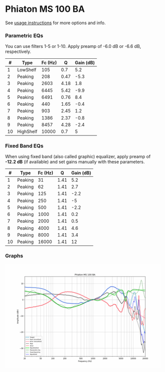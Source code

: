 # Phiaton MS 100 BA
See [usage instructions](https://github.com/jaakkopasanen/AutoEq#usage) for more options and info.

### Parametric EQs
You can use filters 1-5 or 1-10. Apply preamp of -6.0 dB or -6.6 dB, respectively.

|   # | Type      |   Fc (Hz) |    Q |   Gain (dB) |
|-----|-----------|-----------|------|-------------|
|   1 | LowShelf  |       105 | 0.7  |         5.2 |
|   2 | Peaking   |       208 | 0.47 |        -5.3 |
|   3 | Peaking   |      2603 | 4.18 |         1.8 |
|   4 | Peaking   |      6445 | 5.42 |        -9.9 |
|   5 | Peaking   |      6491 | 0.76 |         8.4 |
|   6 | Peaking   |       440 | 1.65 |        -0.4 |
|   7 | Peaking   |       903 | 2.45 |         1.2 |
|   8 | Peaking   |      1386 | 2.37 |        -0.8 |
|   9 | Peaking   |      8457 | 4.28 |        -2.4 |
|  10 | HighShelf |     10000 | 0.7  |         5   |

### Fixed Band EQs
When using fixed band (also called graphic) equalizer, apply preamp of **-12.2 dB** (if available) and set gains manually with these parameters.

|   # | Type    |   Fc (Hz) |    Q |   Gain (dB) |
|-----|---------|-----------|------|-------------|
|   1 | Peaking |        31 | 1.41 |         5.2 |
|   2 | Peaking |        62 | 1.41 |         2.7 |
|   3 | Peaking |       125 | 1.41 |        -2.2 |
|   4 | Peaking |       250 | 1.41 |        -5   |
|   5 | Peaking |       500 | 1.41 |        -2.2 |
|   6 | Peaking |      1000 | 1.41 |         0.2 |
|   7 | Peaking |      2000 | 1.41 |         0.5 |
|   8 | Peaking |      4000 | 1.41 |         4.6 |
|   9 | Peaking |      8000 | 1.41 |         3.4 |
|  10 | Peaking |     16000 | 1.41 |        12   |

### Graphs
![](./Phiaton%20MS%20100%20BA.png)
